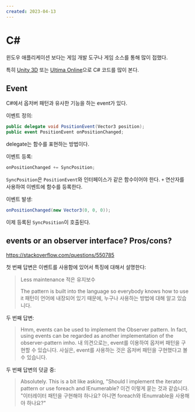 ```yaml
---
created: 2023-04-13
---
```

# C#

윈도우 애플리케이션 보다는 게임 개발 도구나 게임 소스를 통해 많이 접했다.

특히 [Unity 3D](./unity3d.md) 또는 [Ultima Online](./game.md)으로 C# 코드를 많이 본다.

## Event

C#에서 옵저버 패턴과 유사한 기능을 하는 event가 있다.

이벤트 정의:
```csharp
public delegate void PositionEvent(Vector3 position);
public event PositionEvent onPositionChanged;
```

delegate는 함수를 표현하는 방법이다.

이벤트 등록:
```csharp
onPositionChanged += SyncPosition;
```

`SyncPosition`은 `PositionEvent`와 인터페이스가 같은 함수이어야 한다.
`+` 연산자를 사용하여 이벤트에 함수를 등록한다.

이벤트 발생:
```csharp
onPositionChanged(new Vector3(0, 0, 0));
```

이제 등록된 `SyncPosition`이 호출된다.

## events or an observer interface? Pros/cons?

https://stackoverflow.com/questions/550785

첫 번째 답변은 이벤트를 사용함에 있어서 특징에 대해서 설명한다:
> Less maintenance
> 적은 유지보수
>
> The pattern is built into the language so everybody knows how to use it
> 패턴이 언어에 내장되어 있기 때문에, 누구나 사용하는 방법에 대해 알고 있습니다.

두 번째 답변:
> Hmm, events can be used to implement the Observer pattern. In fact, using events can be regarded as another implementation of the observer-pattern imho.
> 내 의견으로는, event를 이용하여 옵저버 패턴을 구현할 수 있습니다. 사실은, event를 사용하는 것은 옵저버 패턴을 구현했다고 볼 수 있습니다.

두 번째 답변의 덧글 중:
> Absolutely. This is a bit like asking, "Should I implement the iterator pattern or use foreach and IEnumerable?
> 이건 이렇게 묻는 것과 같습니다. "이터레이터 패턴을 구현해야 하나요? 아니면 foreach와 IEnumrable을 사용해야 하나요?"
